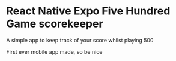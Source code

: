 # React Native Expo Five Hundred Game  scorekeeper

A simple app to keep track of your score whilst playing 500

First ever mobile app made, so be nice